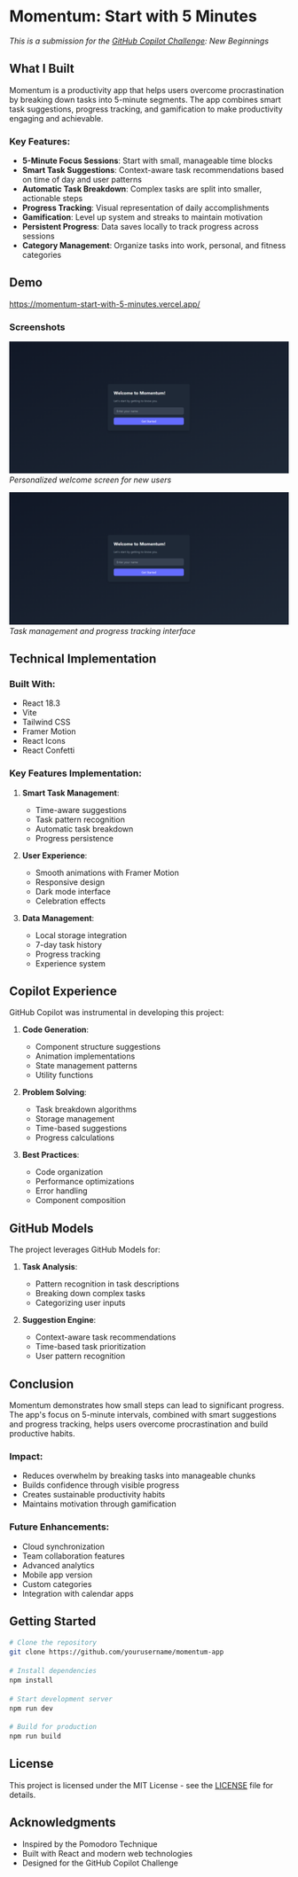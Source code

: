 # Momentum: Start with 5 Minutes

*This is a submission for the [GitHub Copilot Challenge](https://dev.to/challenges/github): New Beginnings*

## What I Built

Momentum is a productivity app that helps users overcome procrastination by breaking down tasks into 5-minute segments. The app combines smart task suggestions, progress tracking, and gamification to make productivity engaging and achievable.

### Key Features:

- **5-Minute Focus Sessions**: Start with small, manageable time blocks
- **Smart Task Suggestions**: Context-aware task recommendations based on time of day and user patterns
- **Automatic Task Breakdown**: Complex tasks are split into smaller, actionable steps
- **Progress Tracking**: Visual representation of daily accomplishments
- **Gamification**: Level up system and streaks to maintain motivation
- **Persistent Progress**: Data saves locally to track progress across sessions
- **Category Management**: Organize tasks into work, personal, and fitness categories

## Demo

https://momentum-start-with-5-minutes.vercel.app/

### Screenshots

![Welcome Screen](/img2.png)
*Personalized welcome screen for new users*

![Main Dashboard](/img2.png)
*Task management and progress tracking interface*


## Technical Implementation

### Built With:
- React 18.3
- Vite
- Tailwind CSS
- Framer Motion
- React Icons
- React Confetti

### Key Features Implementation:

1. **Smart Task Management**:
   - Time-aware suggestions
   - Task pattern recognition
   - Automatic task breakdown
   - Progress persistence

2. **User Experience**:
   - Smooth animations with Framer Motion
   - Responsive design
   - Dark mode interface
   - Celebration effects

3. **Data Management**:
   - Local storage integration
   - 7-day task history
   - Progress tracking
   - Experience system

## Copilot Experience

GitHub Copilot was instrumental in developing this project:

1. **Code Generation**:
   - Component structure suggestions
   - Animation implementations
   - State management patterns
   - Utility functions

2. **Problem Solving**:
   - Task breakdown algorithms
   - Storage management
   - Time-based suggestions
   - Progress calculations

3. **Best Practices**:
   - Code organization
   - Performance optimizations
   - Error handling
   - Component composition

## GitHub Models

The project leverages GitHub Models for:

1. **Task Analysis**:
   - Pattern recognition in task descriptions
   - Breaking down complex tasks
   - Categorizing user inputs

2. **Suggestion Engine**:
   - Context-aware task recommendations
   - Time-based task prioritization
   - User pattern recognition

## Conclusion

Momentum demonstrates how small steps can lead to significant progress. The app's focus on 5-minute intervals, combined with smart suggestions and progress tracking, helps users overcome procrastination and build productive habits.

### Impact:
- Reduces overwhelm by breaking tasks into manageable chunks
- Builds confidence through visible progress
- Creates sustainable productivity habits
- Maintains motivation through gamification

### Future Enhancements:
- Cloud synchronization
- Team collaboration features
- Advanced analytics
- Mobile app version
- Custom categories
- Integration with calendar apps

## Getting Started

```bash
# Clone the repository
git clone https://github.com/yourusername/momentum-app

# Install dependencies
npm install

# Start development server
npm run dev

# Build for production
npm run build
```

## License

This project is licensed under the MIT License - see the [LICENSE](LICENSE) file for details.

## Acknowledgments

- Inspired by the Pomodoro Technique
- Built with React and modern web technologies
- Designed for the GitHub Copilot Challenge
